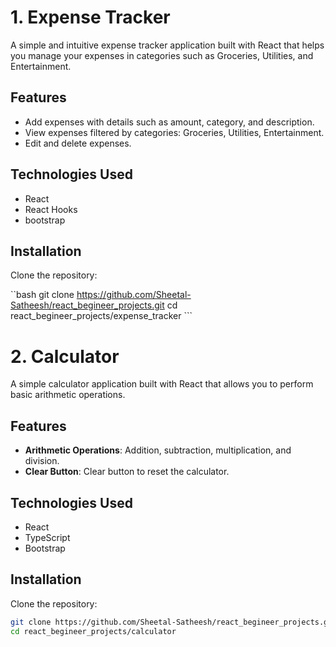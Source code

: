 # 1. Expense Tracker

A simple and intuitive expense tracker application built with React that helps you manage your expenses in categories such as Groceries, Utilities, and Entertainment.

## Features

- Add expenses with details such as amount, category, and description.
- View expenses filtered by categories: Groceries, Utilities, Entertainment.
- Edit and delete expenses.

## Technologies Used

- React
- React Hooks
- bootstrap

## Installation

Clone the repository:

``bash
git clone https://github.com/Sheetal-Satheesh/react_begineer_projects.git
cd react_begineer_projects/expense_tracker ```

# 2. Calculator

A simple calculator application built with React that allows you to perform basic arithmetic operations.

## Features

- **Arithmetic Operations**: Addition, subtraction, multiplication, and division.
- **Clear Button**: Clear button to reset the calculator.

## Technologies Used

- React
- TypeScript
- Bootstrap

## Installation

Clone the repository:

```bash
git clone https://github.com/Sheetal-Satheesh/react_begineer_projects.git
cd react_begineer_projects/calculator
```
